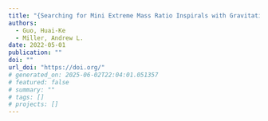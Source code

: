 ```yaml
---
title: "{Searching for Mini Extreme Mass Ratio Inspirals with Gravitational-Wave Detectors}"
authors:
  - Guo, Huai-Ke
  - Miller, Andrew L.
date: 2022-05-01
publication: ""
doi: ""
url_doi: "https://doi.org/"
# generated_on: 2025-06-02T22:04:01.051357
# featured: false
# summary: ""
# tags: []
# projects: []
---
```

